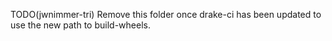 TODO(jwnimmer-tri) Remove this folder once drake-ci has been updated to use the
new path to build-wheels.
